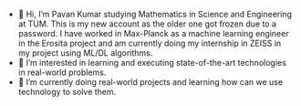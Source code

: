 - 👋 Hi, I’m Pavan Kumar studying Mathematics in Science and Engineering at TUM. This is my new account as the older one got frozen due to a password. I have worked in Max-Planck as a machine learning engineer in the Erosita project and am currently doing my internship in ZEISS in my project using ML/DL algorithms. 
- 👀 I’m interested in learning and executing state-of-the-art technologies in real-world problems. 
- 🌱 I’m currently doing real-world projects and learning how can we use technology to solve them.


<!---
PavanKumar2760/PavanKumar2760 is a ✨ special ✨ repository because its `README.md` (this file) appears on your GitHub profile.
You can click the Preview link to take a look at your changes.
--->
